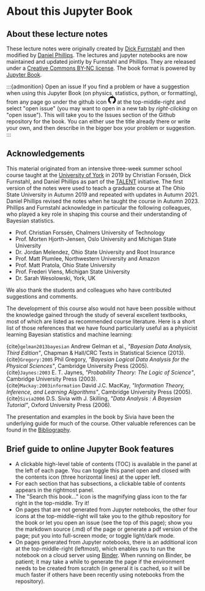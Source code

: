 # About this Jupyter Book


## About these lecture notes

These lecture notes were originally created by [Dick Furnstahl](https://physics.osu.edu/people/furnstahl.1) and then modified by [Daniel Phillips](https://www.ohio.edu/cas/phillid1). The lectures and jupyter notebooks are now maintained and updated jointly by Furnstahl and Phillips.
They are released under a [Creative Commons BY-NC license](https://creativecommons.org/licenses/by-nc/4.0/). The book format is powered by [Jupyter Book](https://jupyterbook.org/). 

:::{admonition} Open an issue
If you find a problem or have a suggestion when using this Jupyter Book (on physics, statistics, python, or formatting), from any page go under the github icon <img src="/_images/GitHub-Mark-32px.png" alt="github download icon" width="20px"> at the top-middle-right and select "open issue" (you may want to open in a new tab by *right-clicking* on "open issue"). This will take you to the Issues section of the Github repository for the book. You can either use the title already there or write your own, and then describe in the bigger box your problem or suggestion.
:::


## Acknowledgements

This material originated from an intensive three-week summer school course taught at the [University of York](https://www.york.ac.uk/) in 2019 by Christian Forssén, Dick Furnstahl, and Daniel Phillips as part of the [TALENT](https://fribtheoryalliance.org/TALENT/) initiative. The first version of the notes were used to teach a graduate course at The Ohio State University in Autumn 2019 and repeated with updates in Autumn 2021. Daniel Phillips revised the notes when he taught the course in Autumn 2023. Phillips and Furnstahl acknowledge in particular the following colleagues, who played a key role in shaping this course and their understanding of Bayesian statistics.

* Prof. Christian Forssén, Chalmers University of Technology
* Prof. Morten Hjorth-Jensen, Oslo University and Michigan State University
* Dr. Jordan Melendez, Ohio State University and Root Insurance
* Prof. Matt Plumlee, Northwestern University and Amazon
* Prof. Matt Pratola, Ohio State University
* Prof. Frederi Viens, Michigan State University
* Dr. Sarah Wesolowski, York, UK

We also thank the students and colleagues who have contributed suggestions and comments.

The development of this course also would not have been possible without the knowledge gained through the study of several excellent textbooks, most of which are listed as recommended course literature. Here is a short list of those references that we have found particularly useful as a physicist learning Bayesian statistics and machine learning:

{cite}`gelman2013bayesian` Andrew Gelman et al., *"Bayesian Data Analysis, Third Edition"*, Chapman & Hall/CRC Texts in Statistical Science (2013). <br/>
{cite}`Gregory:2005` Phil Gregory, *"Bayesian Logical Data Analysis for the Physical Sciences"*, Cambridge University Press (2005). <br/>
{cite}`Jaynes:2003` E. T. Jaynes, *"Probability Theory: The Logic of Science"*, Cambridge University Press (2003). <br/>
{cite}`Mackay:2003information` David J.C. MacKay, *"Information Theory, Inference, and Learning Algorithms"*, Cambridge University Press (2005). <br/>
{cite}`Sivia2006` D.S. Sivia with J. Skilling, *"Data Analysis : A Bayesian Tutorial"*, Oxford University Press (2006).

The presentation and examples in the book by Sivia have been the underlying guide for much of the course. 
Other valuable references can be found in the [Bibliography](/content/zbibliography.md).

## Brief guide to online Jupyter Book features

* A clickable high-level table of contents (TOC) is available in the panel at the left of each page. You can toggle this panel open and closed with the contents icon (three horizontal lines) at the upper left. 
* For each section that has subsections, a clickable table of contents appears in the rightmost panel.
* The "Search this book..." icon is the magnifying glass icon to the far right in the top-middle.   Try it! 
* On pages that are not generated from Jupyter notebooks, the other four icons at the top-middle-right will take you to the github repository for the book or let you open an issue (see the top of this page); show you the markdown source (.md) of the page or generate a pdf version of the page; put you into full-screen mode; or toggle light/dark mode.
* On pages generated from Jupyter notebooks, there is an additional icon at the top-middle-right (leftmost), which enables you to run the notebook on a cloud server using [Binder](https://mybinder.org). When running on Binder, be patient; it may take a while to generate the page if the environment needs to be created from scratch (in general it is cached, so it will be much faster if others have been recently using notebooks from the repository).    


